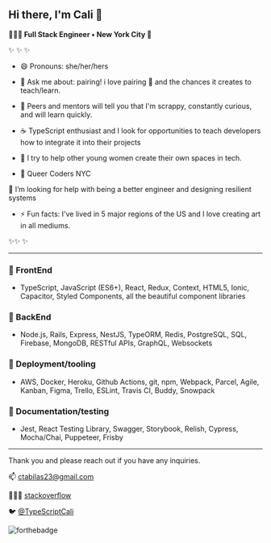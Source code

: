 
## Hi there, I'm Cali 👋

<b>👩🏽‍💻 Full Stack Engineer • New York City 🗽</b>

 ✨ ✨ ✨
 
- 😄 Pronouns: she/her/hers

- 💬  Ask me about: pairing! i love pairing 🍐  and the chances it creates to teach/learn.

- 🦊  Peers and mentors will tell you that I'm scrappy, constantly curious, and will learn quickly.

- ☕  TypeScript enthusiast and I look for opportunities to teach developers how to integrate it into their projects
  
- 👑  I try to help other young women create their own spaces in tech.

- 🌈  Queer Coders NYC

🤔 I’m looking for help with being a better engineer and designing resilient systems
  
- ⚡ Fun facts: I've lived in 5 major regions of the US and I love creating art in all mediums.

✨✨ ✨

----


### 🦑 FrontEnd
- TypeScript, JavaScript (ES6+), React, Redux, Context, HTML5, Ionic, Capacitor, Styled Components, all the beautiful component libraries

### 🐘 BackEnd
- Node.js, Rails, Express, NestJS, TypeORM, Redis, PostgreSQL, SQL, Firebase, MongoDB, RESTful APIs, GraphQL, Websockets

### 🐳 Deployment/tooling
- AWS, Docker, Heroku, Github Actions, git, npm, Webpack, Parcel, Agile, Kanban, Figma, Trello, ESLint, Travis CI, Buddy, Snowpack

### 🔭 Documentation/testing
- Jest, React Testing Library, Swagger, Storybook, Relish, Cypress, Mocha/Chai, Puppeteer, Frisby

---




Thank you and please reach out if you have any inquiries.

📫  ctabilas23@gmail.com

🙋🏾‍♀️  [stackoverflow](https://stackoverflow.com/users/11556625/calitab)

🐦  [@TypeScriptCali](https://twitter.com/TypeScriptCali)

![forthebadge](https://forthebadge.com/images/badges/built-with-love.svg)

<!-- (https://forthebadge.com) [![forthebadge](https://forthebadge.com/images/badges/built-by-developers.svg)](https://forthebadge.com) -->


